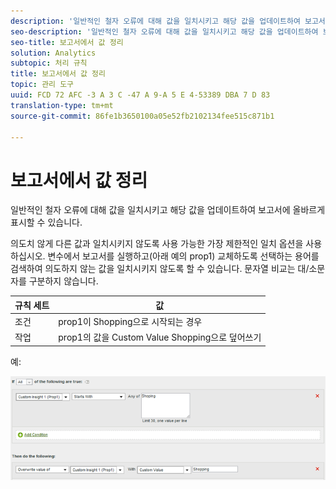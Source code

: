 ```yaml
---
description: '일반적인 철자 오류에 대해 값을 일치시키고 해당 값을 업데이트하여 보고서에 올바르게 표시할 수 있습니다. '
seo-description: '일반적인 철자 오류에 대해 값을 일치시키고 해당 값을 업데이트하여 보고서에 올바르게 표시할 수 있습니다. '
seo-title: 보고서에서 값 정리
solution: Analytics
subtopic: 처리 규칙
title: 보고서에서 값 정리
topic: 관리 도구
uuid: FCD 72 AFC -3 A 3 C -47 A 9-A 5 E 4-53389 DBA 7 D 83
translation-type: tm+mt
source-git-commit: 86fe1b3650100a05e52fb2102134fee515c871b1

---
```



# 보고서에서 값 정리

일반적인 철자 오류에 대해 값을 일치시키고 해당 값을 업데이트하여 보고서에 올바르게 표시할 수 있습니다. 

의도치 않게 다른 값과 일치시키지 않도록 사용 가능한 가장 제한적인 일치 옵션을 사용하십시오. 변수에서 보고서를 실행하고(아래 예의 prop1) 교체하도록 선택하는 용어를 검색하여 의도하지 않는 값을 일치시키지 않도록 할 수 있습니다. 문자열 비교는 대/소문자를 구분하지 않습니다.

| 규칙 세트 | 값 |
|---|---|
| 조건 | prop1이 Shopping으로 시작되는 경우 |
| 작업 | prop1의 값을 Custom Value Shopping으로 덮어쓰기 |

예:

![](assets/clean-up-values-in-report.png)

